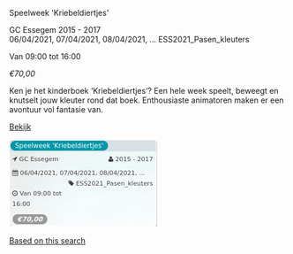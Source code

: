 Speelweek 'Kriebeldiertjes'

GC Essegem 2015 - 2017  
06/04/2021, 07/04/2021, 08/04/2021, ... ESS2021\_Pasen\_kleuters  

Van 09:00 tot 16:00

*€70,00*

  

Ken je het kinderboek ‘Kriebeldiertjes’? Een hele week speelt, beweegt en knutselt jouw kleuter rond dat boek. Enthousiaste animatoren maken er een avontuur vol fantasie van.  

[Bekijk](https://tickets.vgc.be/activity/subscribe/ESS2021_Pasen_kleuters)

![](58636.png)

[Based on this search](https://tickets.vgc.be/activity/index?&vrijeplaatsen=1&Age%5B%5D=3%2C4&entity=109)